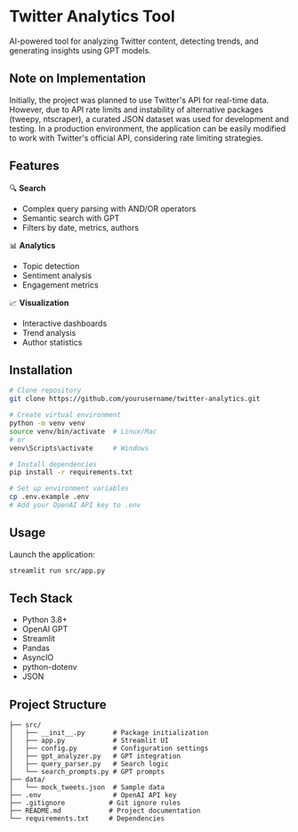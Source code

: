 # Twitter Analytics Tool

AI-powered tool for analyzing Twitter content, detecting trends, and generating insights using GPT models.

## Note on Implementation

Initially, the project was planned to use Twitter's API for real-time data. However, due to API rate limits and instability of alternative packages (tweepy, ntscraper), a curated JSON dataset was used for development and testing. In a production environment, the application can be easily modified to work with Twitter's official API, considering rate limiting strategies.

## Features

🔍 **Search**
- Complex query parsing with AND/OR operators
- Semantic search with GPT
- Filters by date, metrics, authors

📊 **Analytics**
- Topic detection
- Sentiment analysis
- Engagement metrics

📈 **Visualization**
- Interactive dashboards
- Trend analysis
- Author statistics

## Installation

```bash
# Clone repository
git clone https://github.com/yourusername/twitter-analytics.git

# Create virtual environment
python -m venv venv
source venv/bin/activate  # Linux/Mac
# or
venv\Scripts\activate     # Windows

# Install dependencies
pip install -r requirements.txt

# Set up environment variables
cp .env.example .env
# Add your OpenAI API key to .env
```

## Usage

Launch the application:
```bash
streamlit run src/app.py
```

## Tech Stack

- Python 3.8+
- OpenAI GPT
- Streamlit
- Pandas
- AsyncIO
- python-dotenv
- JSON

## Project Structure

```
├── src/
│   ├── __init__.py       # Package initialization
│   ├── app.py            # Streamlit UI
│   ├── config.py         # Configuration settings
│   ├── gpt_analyzer.py   # GPT integration
│   ├── query_parser.py   # Search logic
│   └── search_prompts.py # GPT prompts
├── data/
│   └── mock_tweets.json  # Sample data
├── .env                  # OpenAI API key
├── .gitignore           # Git ignore rules
├── README.md            # Project documentation
└── requirements.txt     # Dependencies
```